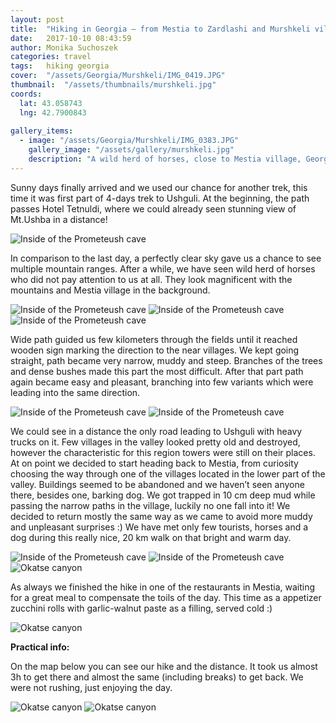 ```yaml
---
layout: post
title:  "Hiking in Georgia – from Mestia to Zardlashi and Murshkeli villages"
date:   2017-10-10 08:43:59
author: Monika Suchoszek
categories: travel
tags:	hiking georgia 
cover:  "/assets/Georgia/Murshkeli/IMG_0419.JPG"
thumbnail:  "/assets/thumbnails/murshkeli.jpg"
coords:
  lat: 43.058743
  lng: 42.7900843
  
gallery_items:
  - image: "/assets/Georgia/Murshkeli/IMG_0383.JPG"
    gallery_image: "/assets/gallery/murshkeli.jpg"
    description: "A wild herd of horses, close to Mestia village, Georgia."
---
```



Sunny days finally arrived and we used our chance for another trek, this time it was first part of 4-days trek to Ushguli. At the beginning,
 the path passes Hotel Tetnuldi, where we could already seen stunning view of Mt.Ushba in a distance! 

<img src="/assets/Georgia/Murshkeli/IMG_0374.JPG" alt="Inside of the Prometeush cave" />

In comparison to the last day, a perfectly clear sky gave us a chance to see multiple mountain ranges. After a while, we have seen wild herd
 of horses who did not pay attention to us at all. They look magnificent with the mountains and Mestia village in the background.

<img src="/assets/Georgia/Murshkeli/IMG_0383.JPG" alt="Inside of the Prometeush cave" />

<img src="/assets/Georgia/Murshkeli/IMG_0375.JPG" alt="Inside of the Prometeush cave" />

<img src="/assets/Georgia/Murshkeli/IMG_0381.JPG" alt="Inside of the Prometeush cave" />

Wide path guided us few kilometers through the fields until it reached wooden sign marking the direction to the near villages. We kept 
going straight, path became very narrow, muddy and steep. Branches of the trees and dense bushes made this part the most difficult. After 
that part path again became easy and pleasant, branching into few variants which were leading into the same direction. 

<img src="/assets/Georgia/Murshkeli/IMG_0376.JPG" alt="Inside of the Prometeush cave" />

<img src="/assets/Georgia/Murshkeli/IMG_0390.JPG" alt="Inside of the Prometeush cave" />

We could see in a distance the only road leading to Ushguli with heavy trucks on it. Few villages in the valley looked pretty old and 
destroyed, however the characteristic for this region towers were still on their places. At on point we decided to start heading back to 
Mestia, from curiosity choosing the way through one of the villages located in the lower part of the valley. Buildings seemed to be abandoned 
and  we haven’t seen anyone there, besides one, barking dog. We got trapped in 10 cm deep mud while passing the narrow paths in the village, 
luckily no one fall into it! We decided to return mostly the same way as we came to avoid more muddy and unpleasant surprises :) We have met 
only few tourists, horses and a dog during this really nice, 20 km walk on that bright and warm day.

<img src="/assets/Georgia/Murshkeli/IMG_0401.JPG" alt="Inside of the Prometeush cave" />

<img src="/assets/Georgia/Murshkeli/IMG_0421.JPG" alt="Inside of the Prometeush cave" />

<img src="/assets/Georgia/Murshkeli/IMG_0430.JPG" alt="Okatse canyon" />

As always we finished the hike in one of the restaurants in Mestia, waiting for a great meal to compensate the toils of the day. This time
 as a appetizer zucchini rolls with garlic-walnut paste as a filling, served cold :)

<img src="/assets/Georgia/Murshkeli/IMG_185037198.JPG" alt="Okatse canyon" />


__Practical info:__

On the map below you can see our hike and the distance. It took us almost 3h to get there and almost the same (including breaks) to get back.
We were not rushing, just enjoying the day.

<img src="/assets/Georgia/Murshkeli/Screenshot-08-30-26.JPG" alt="Okatse canyon" />

<img src="/assets/Georgia/Murshkeli/IMG-20171027-murshkeli2.JPG" alt="Okatse canyon" />


